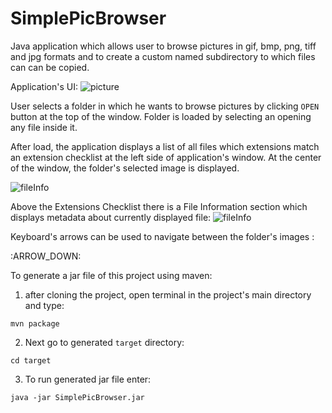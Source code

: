 # SimplePicBrowser
Java application which allows user to browse pictures in gif, bmp, png, tiff and jpg formats and to create a custom named 
subdirectory to which files can can be copied. 

Application's UI:
![picture](https://sc-cdn.scaleengine.net/i/bd7435efa73646cb13cb9851bb93462e1.png)


User selects a folder in which he wants to browse pictures by clicking `OPEN` 
 button at the top of the window. Folder is loaded by selecting an opening any file inside it. 
 
 After load, the application displays a list of all files which extensions match an extension checklist at the left side of 
 application's window. At the center of the window, the folder's selected image is displayed.
 
 ![fileInfo](https://sc-cdn.scaleengine.net/i/8d08b3251ea1a31baaa10d3e3b0317b81.png)
   
  
  Above the Extensions Checklist there is a File Information section which displays metadata about currently displayed file:
  ![fileInfo](https://sc-cdn.scaleengine.net/i/e2f1bbeaa8cad9dee4ecb70a07c592ad4.png)
  
  
 Keyboard's arrows can be used to navigate between the folder's images :
 
 :ARROW_DOWN: 


To generate a jar file of this project using maven:
  1. after cloning the project, open terminal in the project's main directory and type:

  `mvn package`
  
  2. Next go to generated `target` directory:
  
  `cd target`
  
  3. To run generated jar file enter:
  
  `java -jar SimplePicBrowser.jar`
